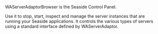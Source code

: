 WAServerAdaptorBrowser is the Seaside Control Panel.

Use it to stop, start, inspect and manage the server instances that are running your Seaside applications. It controls the various types of servers using a standard interface defined by WAServerAdaptor. 
